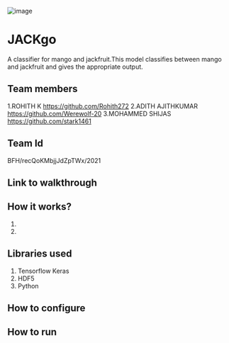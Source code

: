 ![image](https://user-images.githubusercontent.com/65900177/119472512-eff4a180-bd67-11eb-8e76-1a36a508398a.png)
# JACKgo
A classifier for mango and jackfruit.This model classifies between mango and jackfruit and gives the appropriate output.
## Team members
1.ROHITH K https://github.com/Rohith272
2.ADITH AJITHKUMAR https://github.com/Werewolf-20
3.MOHAMMED SHIJAS https://github.com/stark1461 
## Team Id
BFH/recQoKMbjjJdZpTWx/2021
## Link to walkthrough

## How it works?
1.
2.
## Libraries used
1. Tensorflow Keras
2. HDF5
3. Python
## How to configure

## How to run
